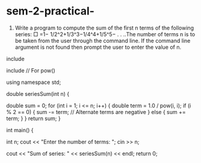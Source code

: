 # sem-2-practical-
1) Write a program to compute the sum of the first n terms of the following series:
□ =1− 1/2^2+1/3^3−1/4^4+1/5^5− . . ..The number of terms n is to be taken from the user through the command line. If the command line argument is not found then prompt the user to enter the value of n.


include  <iostream>

include <cmath>  // For pow()

using namespace std;

double seriesSum(int n) {

double sum = 0;
for (int i = 1; i <= n; i++) {
    double term = 1.0 / pow(i, i);
    if (i % 2 == 0) {
        sum -= term;  // Alternate terms are negative
    } else {
        sum += term;
    }
}
return sum;
}

int main() {

int n;
cout << "Enter the number of terms: ";
cin >> n;

cout << "Sum of series: " << seriesSum(n) << endl;
return 0;

















